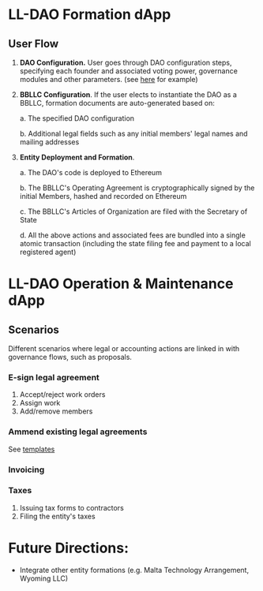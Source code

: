 
# LL-DAO Formation dApp

## User Flow

1.  **DAO Configuration.** User goes through DAO configuration steps, specifying each founder and associated voting power, governance modules and other parameters. (see [here](https://dorg.tech/#/dapp) for example)

2.  **BBLLC Configuration**. If the user elects to instantiate the DAO as a BBLLC, formation documents are auto-generated based on:

    a.  The specified DAO configuration

    b.  Additional legal fields such as any initial members' legal names and mailing addresses

3.  **Entity Deployment and Formation**.

    a.  The DAO's code is deployed to Ethereum

    b.  The BBLLC's Operating Agreement is cryptographically signed by the initial Members, hashed and recorded on Ethereum

    c.  The BBLLC's Articles of Organization are filed with the Secretary of State

    d.  All the above actions and associated fees are bundled into a single atomic transaction (including the state filing fee and payment to a local registered agent)

# LL-DAO Operation & Maintenance dApp

## Scenarios
Different scenarios where legal or accounting actions are linked in with governance flows, such as proposals.

### E-sign legal agreement
1. Accept/reject work orders
2. Assign work
3. Add/remove members

### Ammend existing legal agreements
See [templates](./templates)

### Invoicing

### Taxes
1. Issuing tax forms to contractors
2. Filing the entity's taxes

# Future Directions:

-   Integrate other entity formations (e.g. Malta Technology Arrangement, Wyoming LLC)
